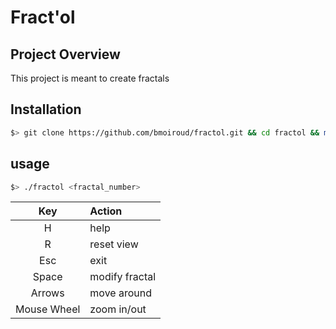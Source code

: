 # Fract'ol

## Project Overview

This project is meant to create fractals

## Installation

``` bash
$> git clone https://github.com/bmoiroud/fractol.git && cd fractol && make
```

## usage

``` bash
$> ./fractol <fractal_number>
```

| Key         | Action         |
|:-----------:|:---------------|
| H           | help           |
| R           | reset view     |
| Esc         | exit           |
| Space       | modify fractal |
| Arrows      | move around    |
| Mouse Wheel | zoom in/out    |

